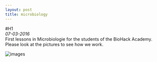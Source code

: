 ```yaml
---
layout: post
title: microbiology
---
```

#H1  
*07-03-2016*   
First lessons in Microbiologie for the students of the BioHack Academy. Please look at the pictures to see how we work.

![images](http://marijan1.github.io/images/Ingredients.JPG)
